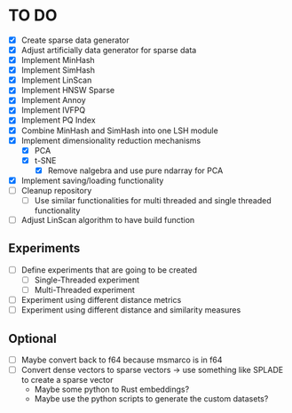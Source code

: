 # TO DO

- [x] Create sparse data generator
- [x] Adjust artificially data generator for sparse data
- [x] Implement MinHash
- [x] Implement SimHash
- [x] Implement LinScan
- [x] Implement HNSW Sparse
- [x] Implement Annoy
- [x] Implement IVFPQ
- [x] Implement PQ Index
- [x] Combine MinHash and SimHash into one LSH module
- [x] Implement dimensionality reduction mechanisms
  - [x] PCA
  - [x] t-SNE
    - [x] Remove nalgebra and use pure ndarray for PCA
- [x] Implement saving/loading functionality
- [ ] Cleanup repository
  - [ ] Use similar functionalities for multi threaded and single threaded functionality
- [ ] Adjust LinScan algorithm to have build function

## Experiments

- [ ] Define experiments that are going to be created
  - [ ] Single-Threaded experiment
  - [ ] Multi-Threaded experiment
- [ ] Experiment using different distance metrics
- [ ] Experiment using different distance and similarity measures

## Optional

- [ ] Maybe convert back to f64 because msmarco is in f64
- [ ] Convert dense vectors to sparse vectors -> use something like SPLADE to create a sparse vector
  - Maybe some python to Rust embeddings?
  - Maybe use the python scripts to generate the custom datasets?
